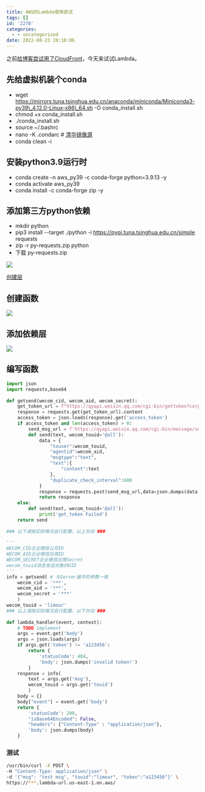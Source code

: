 ```yaml
---
title: AWS的Lambda使用尝试
tags: []
id: '2278'
categories:
  - - uncategorized
date: 2022-08-23 20:18:06
---
```


之前[给博客尝试用了CloudFront](https://occdn.limour.top/2187.html)，今天来试试Lambda。

## 先给虚拟机装个conda

*   wget https://mirrors.tuna.tsinghua.edu.cn/anaconda/miniconda/Miniconda3-py39\_4.12.0-Linux-x86\_64.sh -O conda\_install.sh
*   chmod +x conda\_install.sh
*   ./conda\_install.sh
*   source ~/.bashrc
*   nano -K .condarc # [清华镜像源](https://mirrors.tuna.tsinghua.edu.cn/help/anaconda/)
*   conda clean -i

## 安装python3.9运行时

*   conda create -n aws\_py39 -c conda-forge python=3.9.13 -y
*   conda activate aws\_py39
*   conda install -c conda-forge zip -y

## 添加第三方python依赖

*   mkdir python
*   pip3 install --target ./python -i https://pypi.tuna.tsinghua.edu.cn/simple requests
*   zip -r py-requests.zip python
*   下载 py-requests.zip

![](https://img.limour.top/archives_2023/2022/08/23/6304b9102f98d.webp)

[创建层](https://aws.amazon.com/cn/blogs/china/use-aws-lambda-layer-function/)

## 创建函数

![](https://img.limour.top/archives_2023/2022/08/23/6304b9edf26b2.webp)

## 添加依赖层

![](https://img.limour.top/archives_2023/2022/08/23/6304bb0d72894.webp)

## 编写函数

```python
import json
import requests,base64
 
def getsend(wecom_cid, wecom_aid, wecom_secret):
    get_token_url = f"https://qyapi.weixin.qq.com/cgi-bin/gettoken?corpid={wecom_cid}&corpsecret={wecom_secret}"
    response = requests.get(get_token_url).content
    access_token = json.loads(response).get('access_token')
    if access_token and len(access_token) > 0:
        send_msg_url = f'https://qyapi.weixin.qq.com/cgi-bin/message/send?access_token={access_token}'
        def send(text, wecom_touid='@all'):
            data = {
                "touser":wecom_touid,
                "agentid":wecom_aid,
                "msgtype":"text",
                "text":{
                    "content":text
                },
                "duplicate_check_interval":600
            }
            response = requests.post(send_msg_url,data=json.dumps(data)).content
            return response
    else:
        def send(text, wecom_touid='@all'):
            print('get_token Failed')
    return send
 
### 以下请按实际情况自行配置，以上勿动 ###
 
'''
WECOM_CID企业微信公司ID
WECOM_AID企业微信应用ID
WECOM_SECRET企业微信应用Secret
wecom_touid消息发送对象的UID
'''
info = getsend( # 与Server酱中的参数一致
    wecom_cid = '***',
    wecom_aid = '***',
    wecom_secret = '***'
    )
wecom_touid = 'limour'
### 以上请按实际情况自行配置，以下勿动 ###
 
def lambda_handler(event, context):
    # TODO implement
    args = event.get('body')
    args = json.loads(args)
    if args.get('token') != 'a123456':
        return {
            'statusCode': 404,
            'body': json.dumps('invalid token!')
        }
    response = info(
        text = args.get('msg'),
        wecom_touid = args.get('touid')
        )
    body = {}
    body["event"] = event.get('body')
    return {
        'statusCode': 200,
        "isBase64Encoded": False,
        "headers": {"Content-Type" : "application/json"},
        'body': json.dumps(body)
    }
```

### 测试

```sh
/usr/bin/curl -X POST \
-H "Content-Type: application/json" \
-d '{"msg": "test msg", "touid":"limour", "token":"a123456"}' \
https://***.lambda-url.us-east-1.on.aws/
```